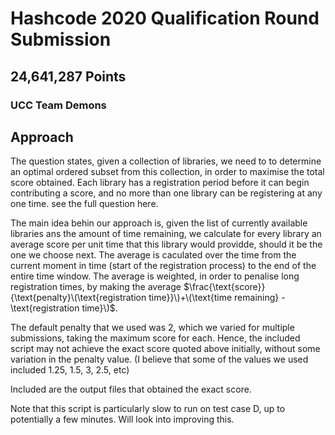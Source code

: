 # Hashcode 2020 Qualification Round Submission
##  24,641,287 Points
### UCC Team Demons

## Approach
The question states, given a collection of libraries, we need to to determine an optimal ordered subset from this collection, in order to maximise the total score obtained. Each library has a registration period before it can begin contributing a score, and no more than one library can be registering at any one time. see the full question here.


The main idea behin our approach is, given the list of currently available libraries ans the amount of time remaining, we calculate for every library an average score per unit time that this library would providde, should it be the one we choose next. The average is caculated over the time from the current moment in time (start of the registration process) to the end of the entire time window. The average is weighted, in order to penalise long registration times, by making the average $\frac{\text{score}}{\text{penalty}\(\text{registration time}}\)+\(\text{time remaining} - \text{registration time}\)$.

The default penalty that we used was 2, which we varied for multiple submissions, taking the maximum score for each. Hence, the included script may not achieve the exact score quoted above initially, without some variation in the penalty value. (I believe that some of the values we used included 1.25, 1.5, 3, 2.5, etc)

Included are the output files that obtained the exact score.

Note that this script is particularly slow to run on test case D, up to potentially a few minutes. Will look into improving this.



